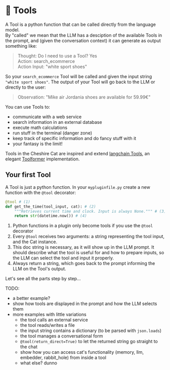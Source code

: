 # :toolbox: Tools

A Tool is a python function that can be called directly from the language model.  
By "called" we mean that the LLM has a desciption of the available Tools in the prompt, and (given the conversation context) it can generate as output something like:

> Thought: Do I need to use a Tool? Yes  
> Action: search_ecommerce  
> Action Input: "white sport shoes"

So your `search_ecommerce` Tool will be called and given the input string `"white sport shoes"`.
The output of your Tool will go back to the LLM or directly to the user:

> Observation: "Mike air Jordania shoes are available for 59.99€"

You can use Tools to:

 - communicate with a web service
 - search information in an external database
 - execute math calculations
 - run stuff in the terminal (danger zone)
 - keep track of specific information and do fancy stuff with it
 - your fantasy is the limit!

Tools in the Cheshire Cat are inspired and extend [langchain Tools](https://python.langchain.com/en/latest/modules/agents/tools.html), an elegant [Toolformer](https://arxiv.org/abs/2302.04761) implementation.

## Your first Tool

A Tool is just a python function.
In your `mypluginfile.py` create a new function with the `@tool` decorator:

```python
@tool # (1)
def get_the_time(tool_input, cat): # (2)
    """Retrieves current time and clock. Input is always None.""" # (3)
    return str(datetime.now()) # (4)

```

1. Python functions in a plugin only become tools if you use the `@tool` decorator
2. Every `@tool` receives two arguments: a string representing the tool input, and the Cat instance. 
3. This doc string is necessary, as it will show up in the LLM prompt. It should describe what the tool is useful for and how to prepare inputs, so the LLM can select the tool and input it properly.
4. Always return a string, which goes back to the prompt informing the LLM on the Tool's output.

Let's see all the parts step by step...

TODO:

- a better example?
- show how tools are displayed in the prompt and how the LLM selects them
- more examples with little variations
    - the tool calls an external service
    - the tool reads/writes a file
    - the input string contains a dictionary (to be parsed with `json.loads`)
    - the tool manages a conversational form
    - `@tool(return_direct=True)` to let the returned string go straight to the chat
    - show how you can access cat's functionality (memory, llm, embedder, rabbit_hole) from inside a tool
    - what else? dunno
